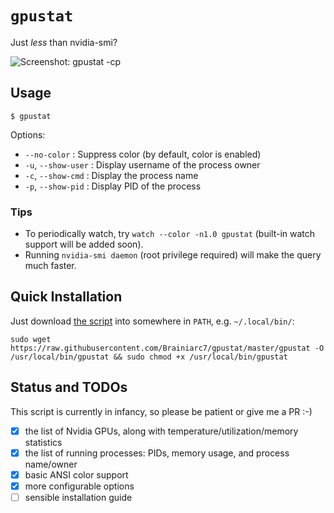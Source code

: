 `gpustat`
=========

Just *less* than nvidia-smi?

![Screenshot: gpustat -cp](screenshot.png)

Usage
-----

`$ gpustat`

Options:

* `--no-color`        : Suppress color (by default, color is enabled)
* `-u`, `--show-user` : Display username of the process owner
* `-c`, `--show-cmd`  : Display the process name
* `-p`, `--show-pid`  : Display PID of the process

### Tips

- To periodically watch, try `watch --color -n1.0 gpustat` (built-in watch support will be added soon).
- Running `nvidia-smi daemon` (root privilege required) will make the query much faster.


Quick Installation
------------------

Just download [the script][script_gitio] into somewhere in `PATH`, e.g. `~/.local/bin/`:

```
sudo wget https://raw.githubusercontent.com/Brainiarc7/gpustat/master/gpustat -O /usr/local/bin/gpustat && sudo chmod +x /usr/local/bin/gpustat
```

[script_gitio]: https://git.io/gpustat


Status and TODOs
----------------

This script is currently in infancy, so please be patient or give me a PR :-)

* [x] the list of Nvidia GPUs, along with temperature/utilization/memory statistics
* [x] the list of running processes: PIDs, memory usage, and process name/owner
* [x] basic ANSI color support
* [x] more configurable options
* [ ] sensible installation guide
